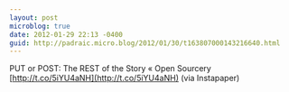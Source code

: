 ```yaml
---
layout: post
microblog: true
date: 2012-01-29 22:13 -0400
guid: http://padraic.micro.blog/2012/01/30/t163807000143216640.html
---
```

PUT or POST: The REST of the Story « Open Sourcery [http://t.co/5iYU4aNH](http://t.co/5iYU4aNH) (via Instapaper)
